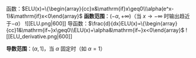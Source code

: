 函数：$ELU(x)=\{\begin{array}{cc}x&\mathrm{if}x\geq0\\\alpha(e^x-1)&\mathrm{if}x<0\end{array}$
**函数范围**：$(−α,+∞)$（当 $x→−∞$ 时输出趋近于$−α$）
![[ELU.png|600]]
导函数：$\frac{d}{dx}ELU(x)=\{\begin{array}{cc}1&\mathrm{if~}x\geq0\\ELU(x)+\alpha&\mathrm{if~}x<0\end{array}$
![[ELU_derivative.png|600]]

**导数范围**：$(α,1]$，当 $α$ 固定时（如 $α=1$）